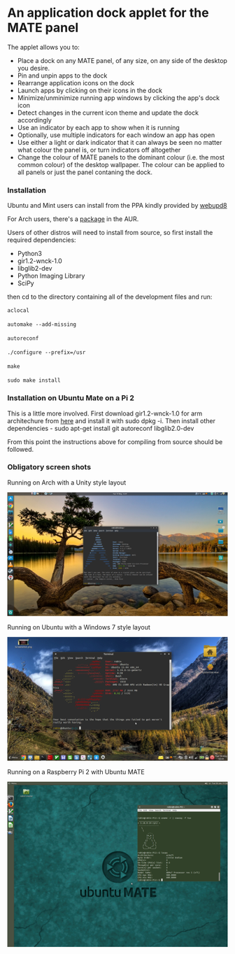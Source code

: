 # An application dock applet for the MATE panel

The applet allows you to:

* Place a dock on any MATE panel, of any size, on any side of the desktop you desire.
* Pin and unpin apps to the dock
* Rearrange application icons on the dock
* Launch apps by clicking on their icons in the dock
* Minimize/unminimize running app windows by clicking the app's dock icon
* Detect changes in the current icon theme and update the dock
	accordingly
* Use an indicator by each app to show when it is running
* Optionally, use multiple indicators for each window an app has open	
* Use either a light or dark indicator that it can always be seen no matter what colour the panel is, or turn indicators off altogether
* Change the colour of MATE panels to the dominant colour (i.e. the most common colour) of the desktop wallpaper. The colour can be applied to all panels or just the panel contaning the dock.

### Installation

Ubuntu and Mint users can install from the PPA kindly provided by [webupd8](http://www.webupd8.org/2015/05/dock-applet-icon-only-window-list-for.html)

For Arch users, there's a [package](http://aur.archlinux.org/packages/mate-applet-dock-git) in the AUR. 

Users of other distros will need to install from source, so first install the required dependencies:

* Python3
* gir1.2-wnck-1.0
* libglib2-dev
* Python Imaging Library 
* SciPy

then cd to the directory containing all of the development files and run:

```
aclocal

automake --add-missing

autoreconf

./configure --prefix=/usr

make

sudo make install
```

### Installation on Ubuntu Mate on a Pi 2

This is a little more involved. First download gir1.2-wnck-1.0 for arm architechure from [here](http://launchpadlibrarian.net/160438738/gir1.2-wnck-1.0_2.30.7-0ubuntu4_armhf.deb) and install it with sudo dpkg -i. Then install other dependencies - sudo apt-get install git autoreconf libglib2.0-dev

From this point the instructions above for compiling from source should be followed.


### Obligatory screen shots

Running on Arch with a Unity style layout

![Arch screenshot](https://github.com/robint99/screenshots/raw/master/arch_V0.6_ss.png)

Running on Ubuntu with a Windows 7 style layout

![Ubuntu screenshot](https://github.com/robint99/screenshots/raw/master/Ubuntu_V0.6_ss.png)

Running on a Raspberry Pi 2 with Ubuntu MATE

![Pi2 screenshot](https://github.com/robint99/screenshots/raw/master/pi2_mate_V0.62_ss.png)


